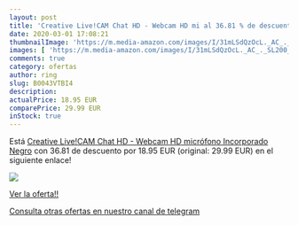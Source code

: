 ```yaml
---
layout: post
title: 'Creative Live!CAM Chat HD - Webcam HD mi al 36.81 % de descuento'
date: 2020-03-01 17:08:21
thumbnailImage: 'https://m.media-amazon.com/images/I/31mLSdQzOcL._AC_._SL200_.jpg'
images: [ 'https://m.media-amazon.com/images/I/31mLSdQzOcL._AC_._SL200_.jpg' ]
comments: true
category: ofertas
author: ring
slug: B0043VTBI4
description:
actualPrice: 18.95 EUR
comparePrice: 29.99 EUR
inStock: true
---
```


Está [Creative Live!CAM Chat HD - Webcam HD micrófono Incorporado   Negro](https://www.amazon.com/dp/B0043VTBI4/?tag=redken08-20) con 36.81 de descuento por 18.95 EUR (original: 29.99 EUR) en el siguiente enlace!

[![](https://m.media-amazon.com/images/I/31mLSdQzOcL._AC_._SL200_.jpg)](https://www.amazon.com/dp/B0043VTBI4/?tag=redken08-20)

[Ver la oferta!!](https://www.amazon.com/dp/B0043VTBI4/?tag=redken08-20)

[Consulta otras ofertas en nuestro canal de telegram](https://t.me/s/ofertas25)
